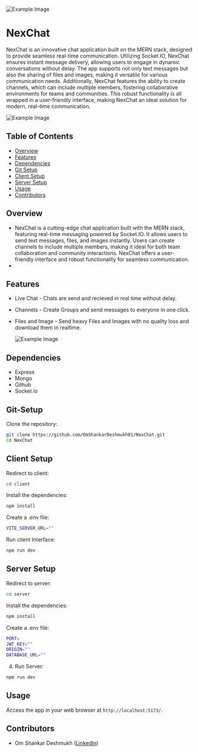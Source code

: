 ![Example Image](server/views/exChat.png)

# NexChat

NexChat is an innovative chat application built on the MERN stack, designed to provide seamless real-time communication. Utilizing Socket.IO, NexChat ensures instant message delivery, allowing users to engage in dynamic conversations without delay. The app supports not only text messages but also the sharing of files and images, making it versatile for various communication needs. Additionally, NexChat features the ability to create channels, which can include multiple members, fostering collaborative environments for teams and communities. This robust functionality is all wrapped in a user-friendly interface, making NexChat an ideal solution for modern, real-time communication.

![Example Image](server/views/cover1.png)

## Table of Contents

- [Overview](#Overview)
- [Features](#features)
- [Dependencies](#dependencies)
- [Git Setup](#Git-Setup)
- [Client Setup](#Client-Setup)
- [Server Setup](#Server-Setup)
- [Usage](#usage)
- [Contributors](#contributors)

## Overview

- NexChat is a cutting-edge chat application built with the MERN stack, featuring real-time messaging powered by Socket.IO. It allows users to send text messages, files, and images instantly. Users can create channels to include multiple members, making it ideal for both team collaboration and community interactions. NexChat offers a user-friendly interface and robust functionality for seamless communication.
- 
## Features

- Live Chat - Chats are send and recieved in real time without delay.
- Channels - Create Groups and send messages to everyone in one click.
- Files and Image - Send heavy Files and Images with no quality loss and download them in realtime.

  ![Example Image](server/views/cover2.png)

## Dependencies

- Express
- Mongo
- Github
- Socket.io

## Git-Setup

Clone the repository:

```bash
git clone https://github.com/OmShankarDeshmukh01/NexChat.git
cd NexChat
```
## Client Setup

Redirect to client:

```bash
cd client
```

Install the dependencies:
```bash
npm install
```

Create a .env file:
```bash
VITE_SERVER_URL=""
```

Run client Interface:
```bash
npm run dev
```
## Server Setup

Redirect to server:

```bash
cd server
```

Install the dependencies:
```bash
npm install
```

Create a .env file:
```bash
PORT=
JWT_KEY=""
ORIGIN=""
DATABASE_URL=""
```

4. Run Server:
```bash
npm run dev
```
## Usage

Access the app in your web browser at `http://localhost:5173/`.

## Contributors

- Om Shankar Deshmukh ([LinkedIn](https://www.linkedin.com/in/om-shankar-deshmukh-7431b9245/))



